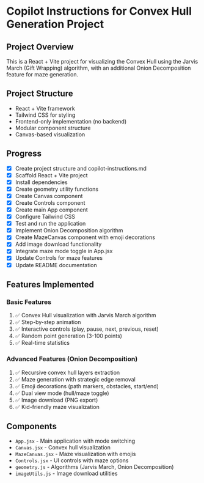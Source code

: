 # Copilot Instructions for Convex Hull Generation Project

## Project Overview

This is a React + Vite project for visualizing the Convex Hull using the Jarvis March (Gift Wrapping) algorithm, with an additional Onion Decomposition feature for maze generation.

## Project Structure

- React + Vite framework
- Tailwind CSS for styling
- Frontend-only implementation (no backend)
- Modular component structure
- Canvas-based visualization

## Progress

- [x] Create project structure and copilot-instructions.md
- [x] Scaffold React + Vite project
- [x] Install dependencies
- [x] Create geometry utility functions
- [x] Create Canvas component
- [x] Create Controls component
- [x] Create main App component
- [x] Configure Tailwind CSS
- [x] Test and run the application
- [x] Implement Onion Decomposition algorithm
- [x] Create MazeCanvas component with emoji decorations
- [x] Add image download functionality
- [x] Integrate maze mode toggle in App.jsx
- [x] Update Controls for maze features
- [x] Update README documentation

## Features Implemented

### Basic Features

1. ✅ Convex Hull visualization with Jarvis March algorithm
2. ✅ Step-by-step animation
3. ✅ Interactive controls (play, pause, next, previous, reset)
4. ✅ Random point generation (3-100 points)
5. ✅ Real-time statistics

### Advanced Features (Onion Decomposition)

1. ✅ Recursive convex hull layers extraction
2. ✅ Maze generation with strategic edge removal
3. ✅ Emoji decorations (path markers, obstacles, start/end)
4. ✅ Dual view mode (hull/maze toggle)
5. ✅ Image download (PNG export)
6. ✅ Kid-friendly maze visualization

## Components

- `App.jsx` - Main application with mode switching
- `Canvas.jsx` - Convex hull visualization
- `MazeCanvas.jsx` - Maze visualization with emojis
- `Controls.jsx` - UI controls with maze options
- `geometry.js` - Algorithms (Jarvis March, Onion Decomposition)
- `imageUtils.js` - Image download utilities
